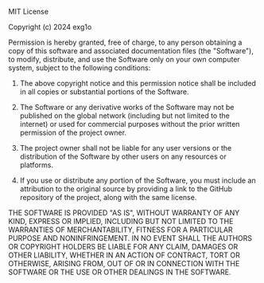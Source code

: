 MIT License

Copyright (c) 2024 exg1o

Permission is hereby granted, free of charge, to any person obtaining a copy of this software and associated documentation files (the "Software"), 
to modify, distribute, and use the Software only on your own computer system, subject to the following conditions:

1. The above copyright notice and this permission notice shall be included in all copies or substantial portions of the Software.

2. The Software or any derivative works of the Software may not be published on the global network (including but not limited to the internet) or used for commercial purposes without the prior written permission of the project owner.

3. The project owner shall not be liable for any user versions or the distribution of the Software by other users on any resources or platforms.

4. If you use or distribute any portion of the Software, you must include an attribution to the original source by providing a link to the GitHub repository of the project, along with the same license.

THE SOFTWARE IS PROVIDED "AS IS", WITHOUT WARRANTY OF ANY KIND, EXPRESS OR IMPLIED, INCLUDING BUT NOT LIMITED TO THE WARRANTIES OF 
MERCHANTABILITY, FITNESS FOR A PARTICULAR PURPOSE AND NONINFRINGEMENT. IN NO EVENT SHALL THE AUTHORS OR COPYRIGHT HOLDERS BE LIABLE FOR 
ANY CLAIM, DAMAGES OR OTHER LIABILITY, WHETHER IN AN ACTION OF CONTRACT, TORT OR OTHERWISE, ARISING FROM, OUT OF OR IN CONNECTION WITH 
THE SOFTWARE OR THE USE OR OTHER DEALINGS IN THE SOFTWARE.
